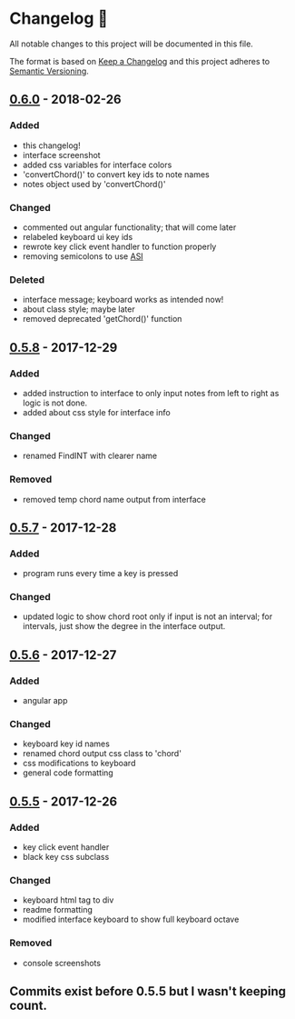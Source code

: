 # Changelog 📜
All notable changes to this project will be documented in this file.

The format is based on [Keep a Changelog](http://keepachangelog.com/)
and this project adheres to [Semantic Versioning](http://semver.org/).



## [0.6.0] - 2018-02-26
### Added
- this changelog!
- interface screenshot
- added css variables for interface colors
- 'convertChord()' to convert key ids to note names
- notes object used by 'convertChord()'
### Changed
- commented out angular functionality; that will come later
- relabeled keyboard ui key ids
- rewrote key click event handler to function properly
- removing semicolons to use [ASI](https://en.wikibooks.org/wiki/JavaScript/Automatic_semicolon_insertion)
### Deleted
- interface message; keyboard works as intended now!
- about class style; maybe later
- removed deprecated 'getChord()' function

## [0.5.8] - 2017-12-29
### Added
- added instruction to interface to only input notes from left to right as logic is not done.
- added about css style for interface info
### Changed
- renamed FindINT with clearer name
### Removed
- removed temp chord name output from interface


## [0.5.7] - 2017-12-28
### Added
- program runs every time a key is pressed
### Changed
- updated logic to show chord root only if input is not an interval; for intervals, just show the degree in the interface output.


## [0.5.6] - 2017-12-27
### Added
- angular app
### Changed
- keyboard key id names
- renamed chord output css class to 'chord'
- css modifications to keyboard
- general code formatting


## [0.5.5] - 2017-12-26
### Added
- key click event handler
- black key css subclass
### Changed
- keyboard html tag to div
- readme formatting
- modified interface keyboard to show full keyboard octave
### Removed
- console screenshots


## Commits exist before 0.5.5 but I wasn't keeping count.

[0.6.0]: #
[0.5.8]: https://github.com/ManuelVargas1251/Twelve-Tone-Generator/commit/d3fa8c1a9ea3b2a9bc2bec5dec10fd4f2e88fb55
[0.5.7]: https://github.com/ManuelVargas1251/Twelve-Tone-Generator/commit/a70fa201fd150e6f30f5973beff5046f42202862
[0.5.6]: https://github.com/ManuelVargas1251/Twelve-Tone-Generator/commit/884727f8dc11147e5f43ada27f148062b526a132
[0.5.5]: https://github.com/ManuelVargas1251/Twelve-Tone-Generator/commit/27eb5752df9f6dcf6071b9999518c57d1b102aa2

